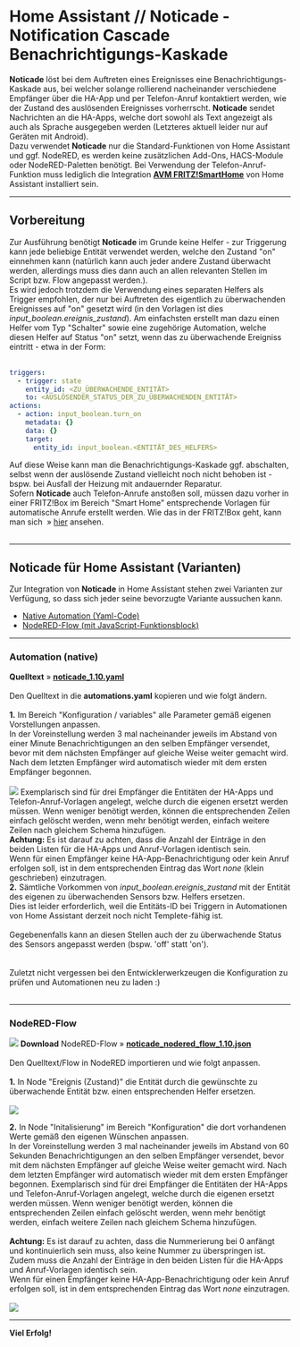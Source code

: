<h1>Home Assistant // Noticade - Notification Cascade<br />Benachrichtigungs-Kaskade</h1>

<b>Noticade</b> löst bei dem Auftreten eines Ereignisses eine Benachrichtigungs-Kaskade aus, bei welcher solange rollierend nacheinander verschiedene Empfänger über die HA-App und per Telefon-Anruf kontaktiert werden, wie der Zustand des auslösenden Ereignisses vorherrscht.
<b>Noticade</b> sendet Nachrichten an die HA-Apps, welche dort sowohl als Text angezeigt als auch als Sprache ausgegeben werden (Letzteres aktuell leider nur auf Geräten mit Android).<br />
Dazu verwendet <b>Noticade</b> nur die Standard-Funktionen von Home Assistant und ggf. NodeRED, es werden keine zusätzlichen Add-Ons, HACS-Module oder NodeRED-Paletten benötigt. Bei Verwendung der Telefon-Anruf-Funktion muss lediglich die Integration <b><a href="https://www.home-assistant.io/integrations/fritzbox/" target="_blank">AVM FRITZ!SmartHome</a></b> von Home Assistant installiert sein.
<hr>
<h2>Vorbereitung</h2>
Zur Ausführung benötigt <b>Noticade</b> im Grunde keine Helfer - zur Triggerung kann jede beliebige Entität verwendet werden, welche den Zustand "on" einnehmen kann (natürlich kann auch jeder andere Zustand überwacht werden, allerdings muss dies dann auch an allen relevanten Stellen im Script bzw. Flow angepasst werden.).<br />
Es wird jedoch trotzdem die Verwendung eines separaten Helfers als Trigger empfohlen, der nur bei Auftreten des eigentlich zu überwachenden Ereignisses auf "on" gesetzt wird (in den Vorlagen ist dies <i>input_boolean.ereignis_zustand</i>).
Am einfachsten erstellt man dazu einen Helfer vom Typ "Schalter" sowie eine zugehörige Automation, welche diesen Helfer auf Status "on" setzt, wenn das zu überwachende Ereigniss eintritt - etwa in der Form:<br /><br />

```yaml
triggers:
  - trigger: state
    entity_id: <ZU_ÜBERWACHENDE_ENTITÄT>
    to: <AUSLÖSENDER_STATUS_DER_ZU_ÜBERWACHENDEN_ENTITÄT>
actions:
  - action: input_boolean.turn_on
    metadata: {}
    data: {}
    target:
      entity_id: input_boolean.<ENTITÄT_DES_HELFERS>
```

Auf diese Weise kann man die Benachrichtigungs-Kaskade ggf. abschalten, selbst wenn der auslösende Zustand vielleicht noch nicht behoben ist - bspw. bei Ausfall der Heizung mit andauernder Reparatur.<br />
Sofern <b>Noticade</b> auch Telefon-Anrufe anstoßen soll, müssen dazu vorher in einer FRITZ!Box im Bereich "Smart Home" entsprechende Vorlagen für automatische Anrufe erstellt werden. Wie das in der FRITZ!Box geht, kann man sich &nbsp;&raquo;&nbsp;<a href="./fb_smarthome_vorlage_anruf.md" target="_blank">hier</a> ansehen.<br />
<br />
<hr>
<h2>Noticade für Home Assistant (Varianten)</h2>
Zur Integration von <b>Noticade</b> in Home Assistant stehen zwei Varianten zur Verfügung, so dass sich jeder seine bevorzugte Variante aussuchen kann.<br /><ul>
<li><a href="#automation">Native Automation (Yaml-Code)</a></li>
<li><a href="#nodered_flow">NodeRED-Flow (mit JavaScript-Funktionsblock)</a></li>
</ul>

<a id="automation"></a>
<hr>
<h3>Automation (native)</h3>
<b>Quelltext</b>&nbsp;&raquo;&nbsp;<a href="https://github.com/migacode/home-assistant/blob/main/noticade/code/noticade_1.10.yaml"><strong>noticade_1.10.yaml</strong></a><br />
<br />
Den Quelltext in die <b>automations.yaml</b> kopieren und wie folgt ändern.<br /><br />
<b>1.</b> Im Bereich "Konfiguration / variables" alle Parameter gemäß eigenen Vorstellungen anpassen.<br />
In der Voreinstellung werden 3 mal nacheinander jeweils im Abstand von einer Minute Benachrichtigungen an den selben Empfänger versendet, bevor mit dem nächsten Empfänger auf gleiche Weise weiter gemacht wird. Nach dem letzten Empfänger wird automatisch wieder mit dem ersten Empfänger begonnen.<br /><br />
<img src="./img/noticade_img_yaml_config.png">
Exemplarisch sind für drei Empfänger die Entitäten der HA-Apps und Telefon-Anruf-Vorlagen angelegt, welche durch die eigenen ersetzt werden müssen. Wenn weniger benötigt werden, können die entsprechenden Zeilen einfach gelöscht werden, wenn mehr benötigt werden, einfach weitere Zeilen nach gleichem Schema hinzufügen.<br />
<b>Achtung:</b> Es ist darauf zu achten, dass die Anzahl der Einträge in den beiden Listen für die HA-Apps und Anruf-Vorlagen identisch sein.<br />
Wenn für einen Empfänger keine HA-App-Benachrichtigung oder kein Anruf erfolgen soll, ist in dem entsprechenden Eintrag das Wort <i>none</i> (klein geschrieben) einzutragen.<br />
<b>2.</b> Sämtliche Vorkommen von <i>input_boolean.ereignis_zustand</i> mit der Entität des eigenen zu überwachenden Sensors bzw. Helfers ersetzen.<br />
Dies ist leider erforderlich, weil die Entitäts-ID bei Triggern in Automationen von Home Assistant derzeit noch nicht Templete-fähig ist.<br /><br />
Gegebenenfalls kann an diesen Stellen auch der zu überwachende Status des Sensors angepasst werden (bspw. 'off' statt 'on').<br /><br />
<br />
Zuletzt nicht vergessen bei den Entwicklerwerkzeugen die Konfiguration zu prüfen und Automationen neu zu laden :)<br /><br />

<a id="nodered_flow"></a>
<hr>
<h3>NodeRED-Flow</h3>
<img src="./img/noticade_img_nodered_flow.png">
<b>Download</b> NodeRED-Flow&nbsp;&raquo;&nbsp;<a href="https://github.com/migacode/home-assistant/blob/main/noticade/code/noticade_nodered_flow_1.10.json"><strong>noticade_nodered_flow_1.10.json</strong></a><br />
<br />
Den Quelltext/Flow in NodeRED importieren und wie folgt anpassen.<br />
<br />
<b>1.</b> In Node "Ereignis (Zustand)" die Entität durch die gewünschte zu überwachende Entität bzw. einen entsprechenden Helfer ersetzen.<br /><br />
<img src="./img/noticade_img_node_1_trigger.png">
<br />

<b>2.</b> In Node "Initalisierung" im Bereich "Konfiguration" die dort vorhandenen Werte gemäß den eigenen Wünschen anpassen.<br />
In der Voreinstellung werden 3 mal nacheinander jeweils im Abstand von 60 Sekunden Benachrichtigungen an den selben Empfänger versendet, bevor mit dem nächsten Empfänger auf gleiche Weise weiter gemacht wird. Nach dem letzten Empfänger wird automatisch wieder mit dem ersten Empfänger begonnen.
Exemplarisch sind für drei Empfänger die Entitäten der HA-Apps und Telefon-Anruf-Vorlagen angelegt, welche durch die eigenen ersetzt werden müssen. Wenn weniger benötigt werden, können die entsprechenden Zeilen einfach gelöscht werden, wenn mehr benötigt werden, einfach weitere Zeilen nach gleichem Schema hinzufügen.<br />
<br />
<b>Achtung:</b> Es ist darauf zu achten, dass die Nummerierung bei 0 anfängt und kontinuierlich sein muss, also keine Nummer zu überspringen ist.<br />
Zudem muss die Anzahl der Einträge in den beiden Listen für die HA-Apps und Anruf-Vorlagen identisch sein.<br />
Wenn für einen Empfänger keine HA-App-Benachrichtigung oder kein Anruf erfolgen soll, ist in dem entsprechenden Eintrag das Wort <i>none</i> einzutragen.<br />
<br />
<img src="./img/noticade_img_node_2_initialisierung.png">
<br />
<hr>
<b>Viel Erfolg!</b>
